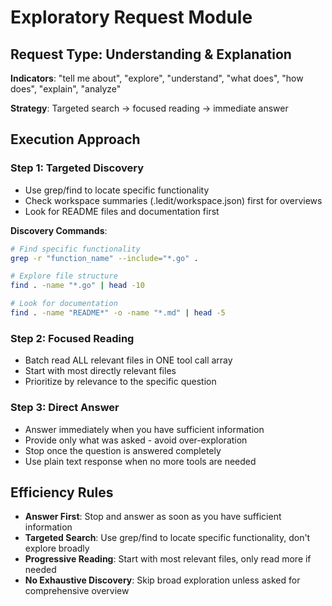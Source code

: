 # Exploratory Request Module

## Request Type: Understanding & Explanation

**Indicators**: "tell me about", "explore", "understand", "what does", "how does", "explain", "analyze"

**Strategy**: Targeted search → focused reading → immediate answer

## Execution Approach

### Step 1: Targeted Discovery
- Use grep/find to locate specific functionality
- Check workspace summaries (.ledit/workspace.json) first for overviews
- Look for README files and documentation first

**Discovery Commands**:
```bash
# Find specific functionality
grep -r "function_name" --include="*.go" .

# Explore file structure
find . -name "*.go" | head -10

# Look for documentation
find . -name "README*" -o -name "*.md" | head -5
```

### Step 2: Focused Reading
- Batch read ALL relevant files in ONE tool call array
- Start with most directly relevant files
- Prioritize by relevance to the specific question

### Step 3: Direct Answer
- Answer immediately when you have sufficient information
- Provide only what was asked - avoid over-exploration
- Stop once the question is answered completely
- Use plain text response when no more tools are needed

## Efficiency Rules
- **Answer First**: Stop and answer as soon as you have sufficient information
- **Targeted Search**: Use grep/find to locate specific functionality, don't explore broadly
- **Progressive Reading**: Start with most relevant files, only read more if needed
- **No Exhaustive Discovery**: Skip broad exploration unless asked for comprehensive overview